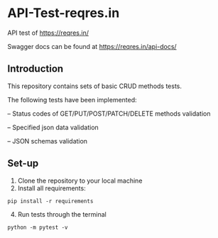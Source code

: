 # API-Test-reqres.in
API test of https://reqres.in/

Swagger docs can be found at https://reqres.in/api-docs/

## Introduction

This repository contains sets of basic CRUD methods tests.

The following tests have been implemented:

– Status codes of GET/PUT/POST/PATCH/DELETE methods validation

– Specified json data validation

– JSON schemas validation

## Set-up
1) Clone the repository to your local machine
2) Install all requirements: 
 ```
 pip install -r requirements
 ```
4) Run tests through the terminal
```
python -m pytest -v
```
